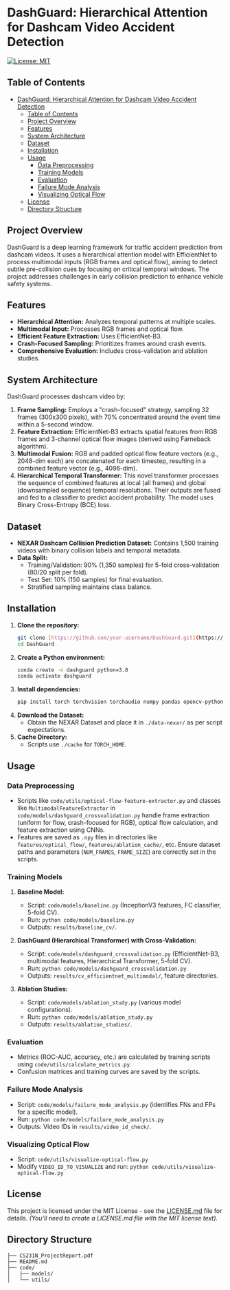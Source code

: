 # DashGuard: Hierarchical Attention for Dashcam Video Accident Detection

[![License: MIT](https://img.shields.io/badge/License-MIT-yellow.svg)](https://opensource.org/licenses/MIT)

## Table of Contents

- [DashGuard: Hierarchical Attention for Dashcam Video Accident Detection](#dashguard-hierarchical-attention-for-dashcam-video-accident-detection)
  - [Table of Contents](#table-of-contents)
  - [Project Overview](#project-overview)
  - [Features](#features)
  - [System Architecture](#system-architecture)
  - [Dataset](#dataset)
  - [Installation](#installation)
  - [Usage](#usage)
    - [Data Preprocessing](#data-preprocessing)
    - [Training Models](#training-models)
    - [Evaluation](#evaluation)
    - [Failure Mode Analysis](#failure-mode-analysis)
    - [Visualizing Optical Flow](#visualizing-optical-flow)
  - [License](#license)
  - [Directory Structure](#directory-structure)

## Project Overview

DashGuard is a deep learning framework for traffic accident prediction from dashcam videos. It uses a hierarchical attention model with EfficientNet to process multimodal inputs (RGB frames and optical flow), aiming to detect subtle pre-collision cues by focusing on critical temporal windows. The project addresses challenges in early collision prediction to enhance vehicle safety systems.

## Features

* **Hierarchical Attention:** Analyzes temporal patterns at multiple scales.
* **Multimodal Input:** Processes RGB frames and optical flow.
* **Efficient Feature Extraction:** Uses EfficientNet-B3.
* **Crash-Focused Sampling:** Prioritizes frames around crash events.
* **Comprehensive Evaluation:** Includes cross-validation and ablation studies.

## System Architecture

DashGuard processes dashcam video by:
1.  **Frame Sampling:** Employs a "crash-focused" strategy, sampling 32 frames (300x300 pixels), with 70% concentrated around the event time within a 5-second window.
2.  **Feature Extraction:** EfficientNet-B3 extracts spatial features from RGB frames and 3-channel optical flow images (derived using Farneback algorithm).
3.  **Multimodal Fusion:** RGB and padded optical flow feature vectors (e.g., 2048-dim each) are concatenated for each timestep, resulting in a combined feature vector (e.g., 4096-dim).
4.  **Hierarchical Temporal Transformer:** This novel transformer processes the sequence of combined features at local (all frames) and global (downsampled sequence) temporal resolutions. Their outputs are fused and fed to a classifier to predict accident probability. The model uses Binary Cross-Entropy (BCE) loss.

## Dataset

* **NEXAR Dashcam Collision Prediction Dataset:** Contains 1,500 training videos with binary collision labels and temporal metadata.
* **Data Split:**
    * Training/Validation: 90% (1,350 samples) for 5-fold cross-validation (80/20 split per fold).
    * Test Set: 10% (150 samples) for final evaluation.
    * Stratified sampling maintains class balance.

## Installation

1.  **Clone the repository:**
    ```bash
    git clone [https://github.com/your-username/DashGuard.git](https://github.com/your-username/DashGuard.git)
    cd DashGuard
    ```
2.  **Create a Python environment:**
    ```bash
    conda create -n dashguard python=3.8
    conda activate dashguard
    ```
3.  **Install dependencies:**
    ```bash
    pip install torch torchvision torchaudio numpy pandas opencv-python scikit-learn matplotlib seaborn tqdm timm joblib
    ```
4.  **Download the Dataset:**
    * Obtain the NEXAR Dataset and place it in `./data-nexar/` as per script expectations.
5.  **Cache Directory:**
    * Scripts use `./cache` for `TORCH_HOME`.

## Usage

### Data Preprocessing

* Scripts like `code/utils/optical-flow-feature-extractor.py` and classes like `MultimodalFeatureExtractor` in `code/models/dashguard_crossvalidation.py` handle frame extraction (uniform for flow, crash-focused for RGB), optical flow calculation, and feature extraction using CNNs.
* Features are saved as `.npy` files in directories like `features/optical_flow/`, `features/ablation_cache/`, etc.
    Ensure dataset paths and parameters (`NUM_FRAMES`, `FRAME_SIZE`) are correctly set in the scripts.

### Training Models

1.  **Baseline Model:**
    * Script: `code/models/baseline.py` (InceptionV3 features, FC classifier, 5-fold CV).
    * Run: `python code/models/baseline.py`
    * Outputs: `results/baseline_cv/`.

2.  **DashGuard (Hierarchical Transformer) with Cross-Validation:**
    * Script: `code/models/dashguard_crossvalidation.py` (EfficientNet-B3, multimodal features, Hierarchical Transformer, 5-fold CV).
    * Run: `python code/models/dashguard_crossvalidation.py`
    * Outputs: `results/cv_efficientnet_multimodal/`, feature directories.

3.  **Ablation Studies:**
    * Script: `code/models/ablation_study.py` (various model configurations).
    * Run: `python code/models/ablation_study.py`
    * Outputs: `results/ablation_studies/`.

### Evaluation

* Metrics (ROC-AUC, accuracy, etc.) are calculated by training scripts using `code/utils/calculate_metrics.py`.
* Confusion matrices and training curves are saved by the scripts.

### Failure Mode Analysis

* Script: `code/models/failure_mode_analysis.py` (identifies FNs and FPs for a specific model).
* Run: `python code/models/failure_mode_analysis.py`
* Outputs: Video IDs in `results/video_id_check/`.

### Visualizing Optical Flow

* Script: `code/utils/visualize-optical-flow.py`
* Modify `VIDEO_ID_TO_VISUALIZE` and run: `python code/utils/visualize-optical-flow.py`


## License

This project is licensed under the MIT License - see the [LICENSE.md](LICENSE.md) file for details.
*(You'll need to create a LICENSE.md file with the MIT license text).*

## Directory Structure

```
├── CS231N_ProjectReport.pdf
├── README.md
├── code/
│   ├── models/
│   └── utils/
```